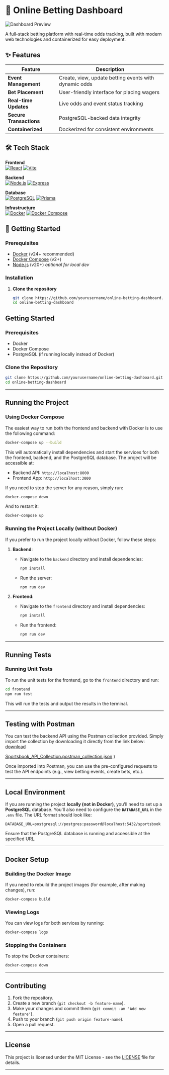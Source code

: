 # 🎰 Online Betting Dashboard

![Dashboard Preview]([https://via.placeholder.com/800x400?text=Betting+Dashboard+Preview](https://github.com/user-attachments/assets/f6b4672c-a745-48c4-8a57-897041cd3c25)) 

A full-stack betting platform with real-time odds tracking, built with modern web technologies and containerized for easy deployment.

## ✨ Features

| Feature | Description |
|---------|-------------|
| **Event Management** | Create, view, update betting events with dynamic odds |
| **Bet Placement** | User-friendly interface for placing wagers |
| **Real-time Updates** | Live odds and event status tracking |
| **Secure Transactions** | PostgreSQL-backed data integrity |
| **Containerized** | Dockerized for consistent environments |

## 🛠 Tech Stack

**Frontend**  
[![React](https://img.shields.io/badge/React-18-blue?logo=react)](https://react.dev/)
[![Vite](https://img.shields.io/badge/Vite-4-orange?logo=vite)](https://vitejs.dev/)

**Backend**  
[![Node.js](https://img.shields.io/badge/Node.js-20-green?logo=nodedotjs)](https://nodejs.org/)
[![Express](https://img.shields.io/badge/Express-4-lightgrey)](https://expressjs.com/)

**Database**  
[![PostgreSQL](https://img.shields.io/badge/PostgreSQL-16-blue?logo=postgresql)](https://www.postgresql.org/)
[![Prisma](https://img.shields.io/badge/Prisma-5-darkblue?logo=prisma)](https://www.prisma.io/)

**Infrastructure**  
[![Docker](https://img.shields.io/badge/Docker-24-blue?logo=docker)](https://www.docker.com/)
[![Docker Compose](https://img.shields.io/badge/Compose-2-blue)](https://docs.docker.com/compose/)

## 🚀 Getting Started

### Prerequisites

- [Docker](https://docs.docker.com/get-docker/) (v24+ recommended)
- [Docker Compose](https://docs.docker.com/compose/install/) (v2+)
- [Node.js](https://nodejs.org/) (v20+) *optional for local dev*

### Installation

1. **Clone the repository**
   ```bash
   git clone https://github.com/yourusername/online-betting-dashboard.git
   cd online-betting-dashboard

## Getting Started

### Prerequisites

- Docker
- Docker Compose
- PostgreSQL (if running locally instead of Docker)

### Clone the Repository

```bash
git clone https://github.com/yourusername/online-betting-dashboard.git
cd online-betting-dashboard
````

---

## Running the Project

### Using Docker Compose

The easiest way to run both the frontend and backend with Docker is to use the following command:

```bash
docker-compose up --build
```

This will automatically install dependencies and start the services for both the frontend, backend, and the PostgreSQL database. The project will be accessible at:

* Backend API: `http://localhost:8000`
* Frontend App: `http://localhost:3000`

If you need to stop the server for any reason, simply run:

```bash
docker-compose down
```

And to restart it:

```bash
docker-compose up
```

### Running the Project Locally (without Docker)

If you prefer to run the project locally without Docker, follow these steps:

1. **Backend**:

   * Navigate to the `backend` directory and install dependencies:

     ```bash
     npm install
     ```

   * Run the server:

     ```bash
     npm run dev
     ```

2. **Frontend**:

   * Navigate to the `frontend` directory and install dependencies:

     ```bash
     npm install
     ```

   * Run the frontend:

     ```bash
     npm run dev
     ```

---

## Running Tests

### Running Unit Tests

To run the unit tests for the frontend, go to the `frontend` directory and run:

```bash
cd frontend
npm run test
```

This will run the tests and output the results in the terminal.

---

## Testing with Postman

You can test the backend API using the Postman collection provided. Simply import the collection by downloading it directly from the link below:
[download](https://schema.getpostman.com/json/collection/v2.1.0/collection.json)

[Sportsbook_API_Collection.postman_collection.json](https://github.com/user-attachments/files/20034300/Sportsbook_API_Collection.postman_collection.json)
 )


Once imported into Postman, you can use the pre-configured requests to test the API endpoints (e.g., view betting events, create bets, etc.).

---

## Local Environment

If you are running the project **locally (not in Docker)**, you'll need to set up a **PostgreSQL** database. You'll also need to configure the **`DATABASE_URL`** in the `.env` file. The URL format should look like:

```
DATABASE_URL=postgresql://postgres:password@localhost:5432/sportsbook
```

Ensure that the PostgreSQL database is running and accessible at the specified URL.

---

## Docker Setup

### Building the Docker Image

If you need to rebuild the project images (for example, after making changes), run:

```bash
docker-compose build
```

### Viewing Logs

You can view logs for both services by running:

```bash
docker-compose logs
```

### Stopping the Containers

To stop the Docker containers:

```bash
docker-compose down
```

---

## Contributing

1. Fork the repository.
2. Create a new branch (`git checkout -b feature-name`).
3. Make your changes and commit them (`git commit -am 'Add new feature'`).
4. Push to your branch (`git push origin feature-name`).
5. Open a pull request.

---

## License

This project is licensed under the MIT License - see the [LICENSE](LICENSE) file for details.

---

```

